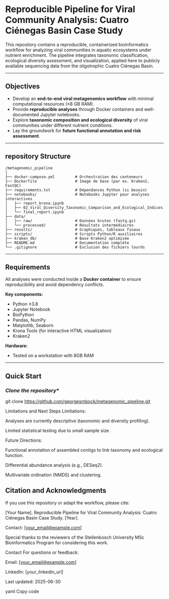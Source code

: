 # Reproducible Pipeline for Viral Community Analysis: Cuatro Ciénegas Basin Case Study
This repository contains a reproducible, containerized bioinformatics workflow for analyzing viral communities in aquatic ecosystems under nutrient enrichment. The pipeline integrates taxonomic classification, ecological diversity assessment, and visualization, applied here to publicly available sequencing data from the oligotrophic Cuatro Ciénegas Basin.

---

## Objectives
- Develop an **end-to-end viral metagenomics workflow** with minimal computational resources (≤8 GB RAM).
- Provide **reproducible analyses** through Docker containers and well-documented Jupyter notebooks.
- Explore **taxonomic composition and ecological diversity** of viral communities under different nutrient conditions.
- Lay the groundwork for **future functional annotation and risk assessment**.

---

## repository Structure
```
/metagenomic_pipeline
│
├── docker-compose.yml         # Orchestration des conteneurs
├── Dockerfile                 # Image de base (par ex. Kraken2, FastQC)
├── requirements.txt           # Dépendances Python (si besoin)
├── notebooks/                 # Notebooks Jupyter pour analyses interactives
│   ├── report_krona.ipynb
│   ├── 02_Viral_Diversity_Taxonomic_Comparison_and_Ecological_Indices
│   └── final_report.ipynb
├── data/
│   ├── raw/                   # Données brutes (fastq.gz)
│   └── processed/             # Résultats intermédiaires
├── results/                   # Graphiques, tableaux finaux
├── scripts/                   # Scripts Python/R auxiliaires
├── kraken_db/                 # Base Kraken2 optimisée
├── README.md                  # Documentation complète
└── .gitignore                 # Exclusion des fichiers lourds
```
---

## Requirements

All analyses were conducted inside a **Docker container** to ensure reproducibility and avoid dependency conflicts.

**Key components:**
- Python ≥3.8
- Jupyter Notebook
- BioPython
- Pandas, NumPy
- Matplotlib, Seaborn
- Krona Tools (for interactive HTML visualization)
- Kraken2

**Hardware:**
- Tested on a workstation with 8GB RAM

---
## Quick Start

### *Clone the repository**
git clone https://github.com/georgesmbock/metagenomic_pipeline.git

Limitations and Next Steps
Limitations:

Analyses are currently descriptive (taxonomic and diversity profiling).

Limited statistical testing due to small sample size.

Future Directions:

Functional annotation of assembled contigs to link taxonomy and ecological function.

Differential abundance analysis (e.g., DESeq2).

Multivariate ordination (NMDS) and clustering.

## Citation and Acknowledgments
If you use this repository or adapt the workflow, please cite:

[Your Name]. Reproducible Pipeline for Viral Community Analysis: Cuatro Ciénegas Basin Case Study. [Year].

Contact: [your_email@example.com]

Special thanks to the reviewers of the Stellenbosch University MSc Bioinformatics Program for considering this work.

Contact
For questions or feedback:

Email: [your_email@example.com]

LinkedIn: [your_linkedin_url]

Last updated: 2025-06-30

yaml
Copy code

